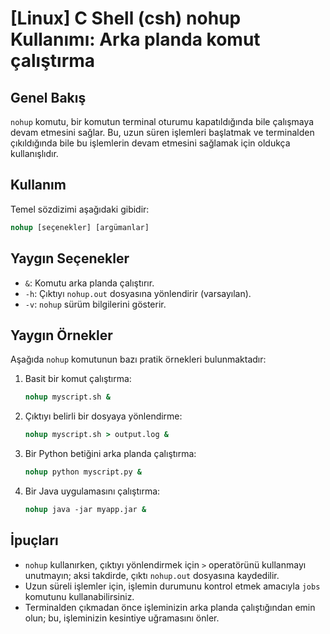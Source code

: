 # [Linux] C Shell (csh) nohup Kullanımı: Arka planda komut çalıştırma

## Genel Bakış
`nohup` komutu, bir komutun terminal oturumu kapatıldığında bile çalışmaya devam etmesini sağlar. Bu, uzun süren işlemleri başlatmak ve terminalden çıkıldığında bile bu işlemlerin devam etmesini sağlamak için oldukça kullanışlıdır.

## Kullanım
Temel sözdizimi aşağıdaki gibidir:

```csh
nohup [seçenekler] [argümanlar]
```

## Yaygın Seçenekler
- `&`: Komutu arka planda çalıştırır.
- `-h`: Çıktıyı `nohup.out` dosyasına yönlendirir (varsayılan).
- `-v`: `nohup` sürüm bilgilerini gösterir.

## Yaygın Örnekler
Aşağıda `nohup` komutunun bazı pratik örnekleri bulunmaktadır:

1. Basit bir komut çalıştırma:
   ```csh
   nohup myscript.sh &
   ```

2. Çıktıyı belirli bir dosyaya yönlendirme:
   ```csh
   nohup myscript.sh > output.log &
   ```

3. Bir Python betiğini arka planda çalıştırma:
   ```csh
   nohup python myscript.py &
   ```

4. Bir Java uygulamasını çalıştırma:
   ```csh
   nohup java -jar myapp.jar &
   ```

## İpuçları
- `nohup` kullanırken, çıktıyı yönlendirmek için `>` operatörünü kullanmayı unutmayın; aksi takdirde, çıktı `nohup.out` dosyasına kaydedilir.
- Uzun süreli işlemler için, işlemin durumunu kontrol etmek amacıyla `jobs` komutunu kullanabilirsiniz.
- Terminalden çıkmadan önce işleminizin arka planda çalıştığından emin olun; bu, işleminizin kesintiye uğramasını önler.